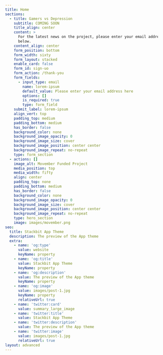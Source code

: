 ```yaml
---
title: Home
sections:
  - title: Gamers vs Depression
    subtitle: COMING SOON
    title_align: center
    content: >
      For the latest news on the project, please enter your email address
      below. 
    content_align: center
    form_position: bottom
    form_width: sixty
    form_layout: stacked
    enable_card: false
    form_id: sign-uo
    form_action: /thank-you
    form_fields:
      - input_type: email
        name: lorem-ipsum
        default_value: Please enter your email address here
        options: []
        is_required: true
        type: form_field
    submit_label: lorem-ipsum
    align_vert: top
    padding_top: medium
    padding_bottom: medium
    has_border: false
    background_color: none
    background_image_opacity: 0
    background_image_size: cover
    background_image_position: center center
    background_image_repeat: no-repeat
    type: form_section
  - actions: []
    image_alt: Movember Funded Project
    media_position: top
    media_width: fifty
    align: center
    padding_top: none
    padding_bottom: medium
    has_border: false
    background_color: none
    background_image_opacity: 0
    background_image_size: cover
    background_image_position: center center
    background_image_repeat: no-repeat
    type: hero_section
    image: images/movember.png
seo:
  title: Stackbit App Theme
  description: The preview of the App theme
  extra:
    - name: 'og:type'
      value: website
      keyName: property
    - name: 'og:title'
      value: Stackbit App Theme
      keyName: property
    - name: 'og:description'
      value: The preview of the App theme
      keyName: property
    - name: 'og:image'
      value: images/post-1.jpg
      keyName: property
      relativeUrl: true
    - name: 'twitter:card'
      value: summary_large_image
    - name: 'twitter:title'
      value: Stackbit App Theme
    - name: 'twitter:description'
      value: The preview of the App theme
    - name: 'twitter:image'
      value: images/post-1.jpg
      relativeUrl: true
layout: advanced
---
```

